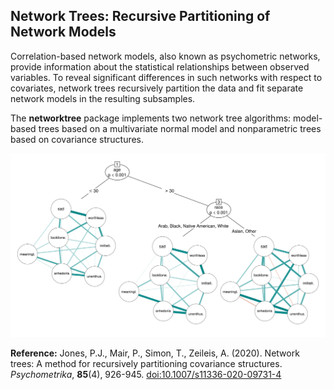 
<!-- index.md is generated from index.Rmd. Please edit that file and run rmarkdown::render("index.Rmd") -->

## Network Trees: Recursive Partitioning of Network Models

Correlation-based network models, also known as psychometric networks,
provide information about the statistical relationships between observed
variables. To reveal significant differences in such networks with
respect to covariates, network trees recursively partition the data and
fit separate network models in the resulting subsamples.

The **networktree** package implements two network tree algorithms:
model-based trees based on a multivariate normal model and nonparametric
trees based on covariance structures.

![](man/figures/index-networktree-1.svg)<!-- -->

**Reference:** Jones, P.J., Mair, P., Simon, T., Zeileis, A. (2020).
Network trees: A method for recursively partitioning covariance
structures. *Psychometrika*, **85**(4), 926-945.
[doi:10.1007/s11336-020-09731-4](https://doi.org/10.1007/s11336-020-09731-4)
